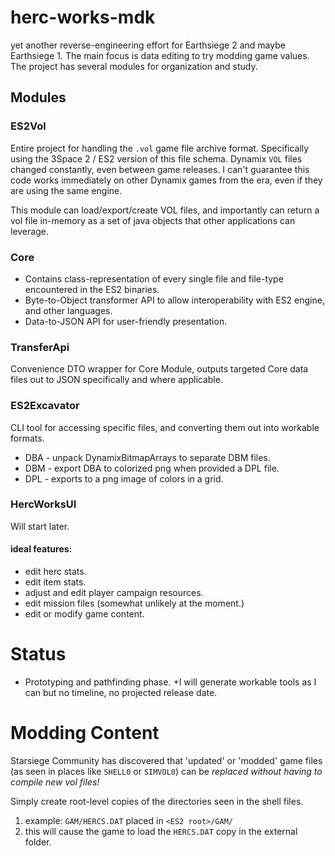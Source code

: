 # herc-works-mdk
yet another reverse-engineering effort for Earthsiege 2 and maybe Earthsiege 1. The main focus is data editing to try modding game values. The project has several modules for organization and study.

## Modules
### ES2Vol
Entire project for handling the `.vol` game file archive format. Specifically using the 3Space 2 / ES2 version of this file schema.
Dynamix `VOL` files changed constantly, even between game releases. I can't guarantee this code works immediately on other Dynamix games
from the era, even if they are using the same engine. 

This module can load/export/create VOL files, and importantly can return a vol file in-memory as a set of java objects that other
applications can leverage.

### Core
+ Contains class-representation of every single file and file-type encountered in the ES2 binaries.
+ Byte-to-Object transformer API to allow interoperability with ES2 engine, and other languages.
+ Data-to-JSON API for user-friendly presentation.

### TransferApi
Convenience DTO wrapper for Core Module, outputs targeted Core data files out to JSON specifically and where applicable.

### ES2Excavator
CLI tool for accessing specific files, and converting them out into workable formats.
+ DBA - unpack DynamixBitmapArrays to separate DBM files.
+ DBM - export DBA to colorized png when provided a DPL file.
+ DPL - exports to a png image of colors in a grid.

### HercWorksUI
Will start later.

#### ideal features:
+ edit herc stats.
+ edit item stats.
+ adjust and edit player campaign resources.
+ edit mission files (somewhat unlikely at the moment.)
+ edit or modify game content.

# Status
+ Prototyping and pathfinding phase.
+I will generate workable tools as I can but no timeline, no projected release date.

# Modding Content
Starsiege Community has discovered that 'updated' or 'modded' game files (as seen in places like `SHELL0` or `SIMVOL0`) can be *replaced without having to compile new vol files!*

Simply create root-level copies of the directories seen in the shell files.
1. example: `GAM/HERCS.DAT` placed in `<ES2 root>/GAM/`
2. this will cause the game to load the `HERCS.DAT` copy in the external folder.